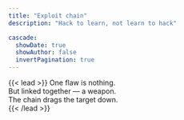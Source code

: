 ```yaml
---
title: "Exploit chain"
description: "Hack to learn, not learn to hack"

cascade:
  showDate: true
  showAuthor: false
  invertPagination: true
---
```


{{< lead >}}
One flaw is nothing.  
But linked together — a weapon.  
The chain drags the target down.  
{{< /lead >}}

